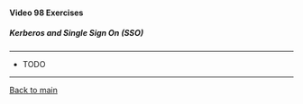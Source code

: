 #### Video 98 Exercises

##### Kerberos and Single Sign On (SSO)

---

- TODO

---

[Back to main](https://github.com/rot0xd/CBTNuggets/blob/master/CEHv9/README.md)

